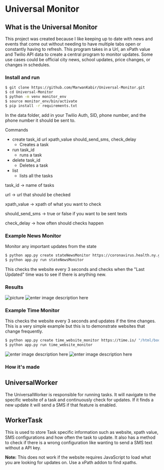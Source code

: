 
# Universal Monitor


## What is the Universal Monitor

This project was created because I like keeping up to date with news and events that come out without needing to have multiple tabs open or constantly having to refresh. This program takes in a Url, an xPath value and Twilio API data to create a central program to monitor updates. Some use cases could be official city news, school updates, price changes, or changes in schedules. 

### Install and run
```bash
$ git clone https://github.com/MarwanKabir/Universal-Monitor.git
$ cd Universal-Monitor
$ python -m venv monitor_env
$ source monitor_env/bin/activate
$ pip install -r requirements.txt
```

In the data folder, add in your Twilio Auth, SID, phone number, and the phone number it should be sent to. 

Commands
 - create task_id url xpath_value should_send_sms, check_delay
	 - Creates a task
 - run task_id
	 - runs a task
 - delete task_id
	 - Deletes a task
 -  list
	 - lists all the tasks

task_id -> name of tasks

url -> url that should be checked

xpath_value -> xpath of what you want to check

should_send_sms -> true or false if you want to be sent texts

check_delay -> how often should checks happen

### Example News Monitor
Monitor any important updates from the state

```bash
$ python app.py create stateNewsMonitor https://coronavirus.health.ny.gov/home "/html/body/div[3]/div/main/div/div/div[3]/div/div/div[1]/div/div[1]" true 3
$ python app.py run stateNewsMonitor
```

This checks the website every 3 seconds and checks when the "Last Updated" time was to see if there is anything new.

### Results
![picture](https://i.imgur.com/frgIR0e.png)
![enter image description here](https://i.imgur.com/Mux1q2j.png)

### Example Time Monitor
This checks the website every 3 seconds and updates if the time changes. This is a very simple example but this is to demonstrate websites that change frequently.

```bash
$ python app.py create time_website_monitor https://time.is/ "/html/body[@id='bdy']/div[@id='mainwrapper']/div[@id='time_section']/div[2]/div[@id='clock0_bg']" true 3
$ python app.py run time_website_monitor
```

![enter image description here](https://i.imgur.com/adphb29.png)
![enter image description here](https://i.imgur.com/fW2sGf8.png)

	
### How it's made


## UniversalWorker

The UniversalWorker is responsible for running tasks. It will navigate to the specific website of a task and continuously check for updates. If it finds a new update it will send a SMS if that feature is enabled.

## WorkerTask

This is used to store Task specific information such as website, xpath value, SMS configurations and how often the task to update. It also has a method to check if there is a wrong configuration like wanting to send a SMS text without a API key.

**Note:** This does not work if the website requires JavaScript to load what you are looking for updates on. Use a xPath addon to find xpaths.
